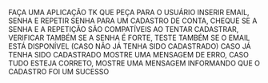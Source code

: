 FAÇA UMA APLICAÇÃO TK QUE PEÇA PARA O USUÁRIO INSERIR EMAIL, SENHA E REPETIR SENHA PARA UM CADASTRO DE CONTA, CHEQUE SE A SENHA E A REPETIÇÃO SÃO COMPATÍVEIS AO TENTAR CADASTRAR, VERIFICAR TAMBÉM SE A SENHA É FORTE, TESTE TAMBÉM SE O EMAIL ESTÁ DISPONÍVEL (CASO NÃO JÁ TENHA SIDO CADASTRADO) 
CASO JÁ TENHA SIDO CADASTRADO MOSTRE UMA MENSAGEM DE ERRO, CASO TUDO ESTEJA CORRETO, MOSTRE UMA MENSAGEM INFORMANDO QUE O CADASTRO FOI UM SUCESSO